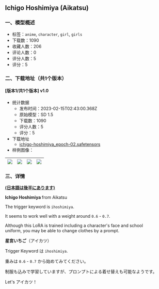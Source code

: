 ## Ichigo Hoshimiya (Aikatsu)
### 一、模型概述

- 标签：`anime`, `character`, `girl`, `girls`
- 下载数：1090
- 收藏人数：206
- 评论人数：0
- 评分人数：5
- 评分：5

### 二、下载地址（共1个版本）

#### [版本1/共1个版本] v1.0

- 统计数据
  - 发布时间：2023-02-15T02:43:00.368Z
  - 原始模型：SD 1.5
  - 下载数：1090
  - 评分人数：5
  - 评分：5
- 下载地址
  - [ichigo-hoshimiya_epoch-02.safetensors](https://civitai.com/api/download/models/10599)
- 样例图像：

| <img src="https://image.civitai.com/xG1nkqKTMzGDvpLrqFT7WA/25657839-7c5a-4664-a60a-d6d9821eff00/width=450/102952.jpeg" /> | <img src="https://image.civitai.com/xG1nkqKTMzGDvpLrqFT7WA/474d582a-98e8-4061-555d-39040aaa2200/width=450/102958.jpeg" /> | <img src="https://image.civitai.com/xG1nkqKTMzGDvpLrqFT7WA/a069ffbe-14c3-474b-f1fc-220e4227ef00/width=450/102957.jpeg" /> | <img src="https://image.civitai.com/xG1nkqKTMzGDvpLrqFT7WA/6d75c7fa-1134-48ad-28b9-dd42cf9dc900/width=450/102956.jpeg" /> |
| ---- | ---- | ---- | ---- |


### 三、详情
<p><strong><u>(日本語は後半にあります)</u></strong></p><p></p><p><strong>Ichigo Hoshimiya </strong>from Aikatsu</p><p>The trigger keyword is <code>ihoshimiya</code>.</p><p>It seems to work well with a weight around <code>0.6</code> - <code>0.7</code>.</p><p>Although this LoRA is trained including a character's face and school uniform, you may be able to change clothes by a prompt.</p><p></p><p><strong>星宮いちご</strong>（アイカツ）</p><p>Trigger Keyword は <code>ihoshimiya</code>.</p><p>重みは <code>0.6</code> - <code>0.7</code> から始めてみてください。</p><p>制服も込みで学習していますが、プロンプトによる着せ替えも可能なようです。</p><p></p><p>Let's アイカツ！</p>